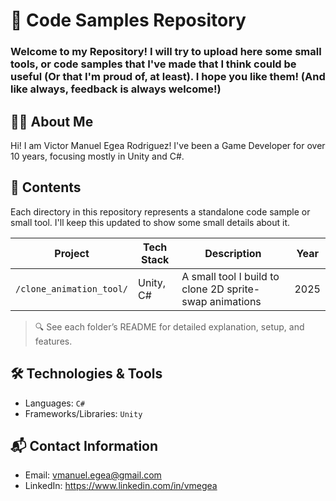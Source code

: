 # 📂 Code Samples Repository
<h3>Welcome to my Repository!
I will try to upload here some small tools, or code samples that I've made that I think could be useful (Or that I'm proud of, at least).
I hope you like them! (And like always, feedback is always welcome!)</h3>

## 🧑‍💻 About Me
Hi! I am Victor Manuel Egea Rodriguez!
I've been a Game Developer for over 10 years, focusing mostly in Unity and C#.

## 🧾 Contents
Each directory in this repository represents a standalone code sample or small tool. I'll keep this updated to show some small details about it.

| Project                  | Tech Stack                | Description                                                     | Year   |
| ------------------------ | ------------------------- | --------------------------------------------------------------- | ------ |
| `/clone_animation_tool/` | Unity, C#                 | A small tool I build to clone 2D sprite-swap animations         | 2025   |
> 🔍 See each folder’s README for detailed explanation, setup, and features.

## 🛠️ Technologies & Tools
* Languages: `C#`
* Frameworks/Libraries: `Unity`

## 📬 Contact Information
* Email: [vmanuel.egea@gmail.com](mailto:vmanuel.egea@gmail.com)
* LinkedIn: https://www.linkedin.com/in/vmegea
